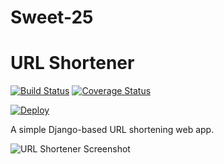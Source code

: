 # Sweet-25
# URL Shortener

[![Build Status](https://travis-ci.org/smtchahal/url-shortener.svg?branch=master)](https://travis-ci.org/smtchahal/url-shortener)
[![Coverage Status](https://coveralls.io/repos/github/smtchahal/url-shortener/badge.svg?branch=master)](https://coveralls.io/github/smtchahal/url-shortener?branch=master)

[![Deploy](https://www.herokucdn.com/deploy/button.png)](https://heroku.com/deploy)

A simple Django-based URL shortening web app.

<img src="http://i.imgur.com/rDkOd8e.png" alt="URL Shortener Screenshot" />

